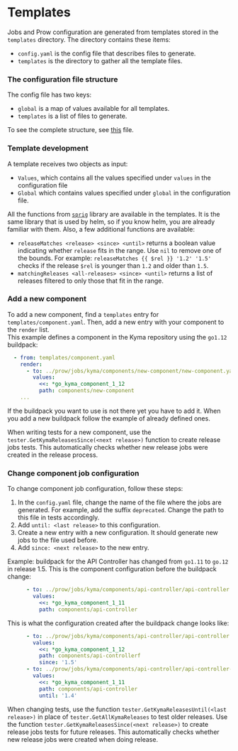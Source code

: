 # Templates

Jobs and Prow configuration are generated from templates stored in the `templates` directory. The directory contains these items:

- `config.yaml` is the config file that describes files to generate.
- `templates` is the directory to gather all the template files.

### The configuration file structure

The config file has two keys:

- `global` is a map of values available for all templates.
- `templates` is a list of files to generate.

To see the complete structure, see [this](../../development/tools/cmd/rendertemplates/main.go) file.

### Template development

A template receives two objects as input:
- `Values`, which contains all the values specified under `values` in the configuration file
- `Global` which contains values specified under `global` in the configuration file.

All the functions from [`sprig`](https://github.com/Masterminds/sprig) library are available in the templates. It is the same library that is used by helm, so if you know helm, you are already familiar with them. Also, a few additional functions are available:
- `releaseMatches <release> <since> <until>` returns a boolean value indicating whether `release` fits in the range. Use `nil` to remove one of the bounds. For example: `releaseMatches {{ $rel }} '1.2' '1.5'` checks if the release `$rel` is younger than `1.2` and older than `1.5`.
- `matchingReleases <all-releases> <since> <until>` returns a list of releases filtered to only those that fit in the range.

### Add a new component

To add a new component, find a `templates` entry for `templates/component.yaml`. Then, add a new entry with your component to the `render` list.  
This example defines a component in the Kyma repository using the `go1.12` buildpack:
```yaml
  - from: templates/component.yaml
    render:
      - to: ../prow/jobs/kyma/components/new-component/new-component.yaml
        values:
          <<: *go_kyma_component_1_12
          path: components/new-component
    ...
```

If the buildpack you want to use is not there yet you have to add it. When you add a new buildpack follow the example of already defined ones.

When writing tests for a new component, use the `tester.GetKymaReleasesSince(<next release>)` function to create release jobs tests. This automatically checks whether new release jobs were created in the release process.

### Change component job configuration

To change component job configuration, follow these steps:
1. In the `config.yaml` file, change the name of the file where the jobs are generated. For example, add the suffix `deprecated`. Change the path to this file in tests accordingly.
2. Add `until: <last release>` to this configuration.
3. Create a new entry with a new configuration. It should generate new jobs to the file used before.
4. Add `since: <next release>` to the new entry.

Example: buildpack for the API Controller has changed from `go1.11` to `go.12` in release 1.5. This is the component configuration before the buildpack change:
```yaml
      - to: ../prow/jobs/kyma/components/api-controller/api-controller.yaml
        values:
          <<: *go_kyma_component_1_11
          path: components/api-controller
```

This is what the configuration created after the buildpack change looks like:
```yaml
      - to: ../prow/jobs/kyma/components/api-controller/api-controller.yaml
        values:
          <<: *go_kyma_component_1_12
          path: components/api-controllerf
          since: '1.5'
      - to: ../prow/jobs/kyma/components/api-controller/api-controller-go1.11.yaml
        values:
          <<: *go_kyma_component_1_11
          path: components/api-controller
          until: '1.4'
```

When changing tests, use the function `tester.GetKymaReleasesUntil(<last release>)` in place of `tester.GetAllKymaReleases` to test older releases. Use the function `tester.GetKymaReleasesSince(<next release>)` to create release jobs tests for future releases. This automatically checks whether new release jobs were created when doing release.
